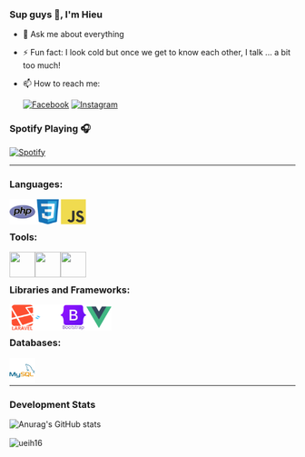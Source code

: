 ### Sup guys 👋, I'm Hieu

- 💬 Ask me about everything
- ⚡ Fun fact: I look cold but once we get to know each other, I talk ... a bit too much!
- 📫 How to reach me:
   
     [![Facebook](https://img.shields.io/badge/Facebook-%231877F2.svg?style=plastic&logo=Facebook&logoColor=white)](https://www.facebook.com/nmhieu169)
     [![Instagram](https://img.shields.io/badge/Instagram-%23E4405F.svg?style=plastic&logo=Instagram&logoColor=white)](https://www.instagram.com/__ueih__/)

### Spotify Playing 🎧
[![Spotify](https://spotify-git-main-ueih16.vercel.app//api/spotify)](https://open.spotify.com/user/yvu01ymhl3ehfgokrdjk1x1ru)

---


### Languages:
<img align='left' height="45" width="45" src="https://raw.githubusercontent.com/devicons/devicon/master/icons/php/php-original.svg" />
<img align='left' height="45" width="45" src="https://raw.githubusercontent.com/devicons/devicon/55609aa5bd817ff167afce0d965585c92040787a/icons/css3/css3-original.svg" />
<img align='left' height="45" width="45" src="https://raw.githubusercontent.com/devicons/devicon/55609aa5bd817ff167afce0d965585c92040787a/icons/javascript/javascript-original.svg" />
<br>
<br>


### Tools:
<img align='left' height="45" width="45" src="https://www.svgrepo.com/show/354408/sublimetext-icon.svg" />
<img align='left' height="45" width="45" src="https://upload.wikimedia.org/wikipedia/commons/thumb/c/c9/PhpStorm_Icon.svg/2048px-PhpStorm_Icon.svg.png" />
<img align='left' height="45" width="45" src="https://cdn.worldvectorlogo.com/logos/laragon.svg" />
<br>
<br>

### Libraries and Frameworks:
<img align='left' height="45" width="45" src="https://raw.githubusercontent.com/devicons/devicon/master/icons/laravel/laravel-plain-wordmark.svg" />
<img align='left' height="45" width="45" src="https://raw.githubusercontent.com/devicons/devicon/55609aa5bd817ff167afce0d965585c92040787a/icons/tailwindcss/tailwindcss-original-wordmark.svg" />
<img align='left' height="45" width="45" src="https://raw.githubusercontent.com/devicons/devicon/55609aa5bd817ff167afce0d965585c92040787a/icons/bootstrap/bootstrap-original-wordmark.svg" />
<img align='left' height="45" width="45" src="https://raw.githubusercontent.com/devicons/devicon/55609aa5bd817ff167afce0d965585c92040787a/icons/vuejs/vuejs-original.svg" />
<br>
<br>

### Databases:
<img align='left' height="45" width="45" src="https://raw.githubusercontent.com/devicons/devicon/master/icons/mysql/mysql-original-wordmark.svg" >
<br>
<br>

---

### Development Stats


![Anurag's GitHub stats](https://github-readme-stats.vercel.app/api?username=ueih16&show_icons=true&theme=transparent&count_private=true)
<p>
<img align="center" src="https://github-readme-streak-stats.herokuapp.com/?user=ueih16&theme=transparent" alt="ueih16" />
</p>
<br>



